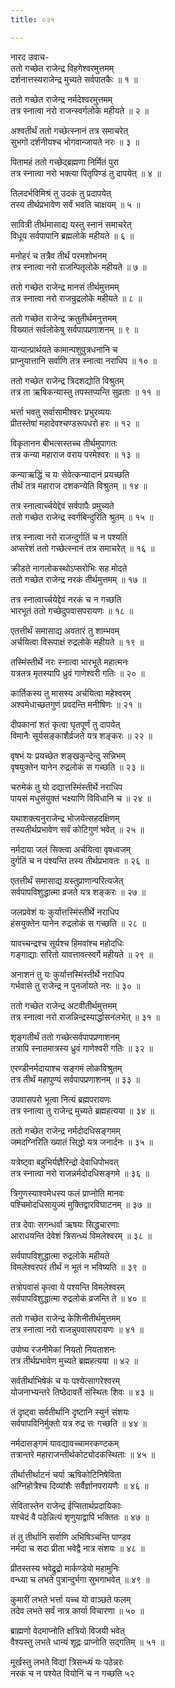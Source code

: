 ```yaml
---
title: ०२१

---
```

नारद उवाच-  
ततो गच्छेत राजेन्द्र विहगेश्वरमुत्तमम्  
दर्शनात्तस्यराजेन्द्र मुच्यते सर्वपातकैः ॥ १ ॥


ततो गच्छेत राजेन्द्र नर्मदेश्वरमुत्तमम्  
तत्र स्नात्वा नरो राजन्स्वर्गलोके महीयते ॥ २ ॥


अश्वतीर्थं ततो गच्छेत्स्नानं तत्र समाचरेत्  
सुभगो दर्शनीयश्च भोगवान्जायते नरः ॥ ३ ॥


पितामहं ततो गच्छेद्ब्रह्मणा निर्मितं पुरा  
तत्र स्नात्वा नरो भक्त्या पितृपिण्डं तु दापयेत् ॥ ४ ॥


तिलदर्भविमिश्रं तु उदकं तु प्रदापयेत्  
तस्य तीर्थप्रभावेण सर्वं भवति चाक्षयम् ॥ ५ ॥


सावित्री तीर्थमासाद्य यस्तु स्नानं समाचरेत्  
विधूय सर्वपापानि ब्रह्मलोके महीयते ॥ ६ ॥


मनोहरं च तत्रैव तीर्थं परमशोभनम्  
तत्र स्नात्वा नरो राजन्पितृलोके महीयते ॥ ७ ॥


ततो गच्छेत राजेन्द्र मानसं तीर्थमुत्तमम्  
तत्र स्नात्वा नरो राजन्रुद्रलोके महीयते ॥ ८ ॥


ततो गच्छेत राजेन्द्र क्रतुतीर्थमनुत्तमम्  
विख्यातं सर्वलोकेषु सर्वपापप्रणाशनम् ॥ ९ ॥


यान्यान्प्रार्थयते कामान्पशुपुत्रधनानि च  
प्राप्नुयात्तानि सर्वाणि तत्र स्नात्वा नराधिप ॥ १० ॥


ततो गच्छेत राजेन्द्र त्रिदशद्योति विश्रुतम्  
तत्र ता ऋषिकन्यास्तु तपस्तप्यन्ति सुव्रताः ॥ ११ ॥


भर्त्ता भवतु सर्वासामीश्वरः प्रभुरव्ययः  
प्रीतस्तेषां महादेवश्चण्डरूपधरो हरः ॥ १२ ॥


विकृतानन बीभत्सस्तच्च तीर्थमुपागतः  
तत्र कन्या महाराज वराय परमेश्वरः ॥ १३ ॥


कन्याऋद्धिं च यः सेवेत्कन्यादानं प्रयच्छति  
तीर्थं तत्र महाराज दशकन्येति विश्रुतम् ॥ १४ ॥


तत्र स्नात्वार्च्चयेद्देवं सर्वपापैः प्रमुच्यते  
ततो गच्छेत राजेन्द्र स्वर्गबिन्दुरिति श्रुतम् ॥ १५ ॥


तत्र स्नात्वा नरो राजन्दुर्गतिं च न पश्यति  
अप्सरेशं ततो गच्छेत्स्नानं तत्र समाचरेत् ॥ १६ ॥


क्रीडते नागलोकस्थोऽप्सरोभिः सह मोदते  
ततो गच्छेत राजेन्द्र नरकं तीर्थमुत्तमम् ॥ १७ ॥


तत्र स्नात्वार्च्चयेद्देवं नरकं च न गच्छति  
भारभूतं ततो गच्छेदुपवासपरायणः ॥ १८ ॥


एतत्तीर्थं समासाद्य अवतारं तु शाम्भवम्  
अर्चयित्वा विरूपाक्षं रुद्रलोके महीयते ॥ १९ ॥


तस्मिंस्तीर्थे नरः स्नात्वा भारभूते महात्मनः  
यत्रतत्र मृतस्यापि ध्रुवं गाणेश्वरी गतिः ॥ २० ॥


कार्तिकस्य तु मासस्य अर्चयित्वा महेश्वरम्  
अश्वमेधाच्छतगुणं प्रवदन्ति मनीषिणः ॥ २१ ॥


दीपकानां शतं कृत्वा घृतपूर्णं तु दापयेत्  
विमानैः सूर्यसङ्काशैर्व्रजते यत्र शङ्करः ॥ २२ ॥


वृषभं यः प्रयच्छेत शङ्खकुन्देन्दु सन्निभम्  
वृषयुक्तेन यानेन रुद्रलोकं स गच्छति ॥ २३ ॥


चरुमेकं तु यो दद्यात्तस्मिंस्तीर्थे नराधिप  
पायसं मधुसंयुक्तं भक्ष्याणि विविधानि च ॥ २४ ॥


यथाशक्त्यनुराजेन्द्र भोजयेत्सहदक्षिणम्  
तस्यतीर्थप्रभावेण सर्वं कोटिगुणं भवेत् ॥ २५ ॥


नर्मदाया जलं सिक्त्वा अर्चयित्वा वृषध्वजम्  
दुर्गतिं च न पंश्यन्ति तस्य तीर्थप्रभावतः ॥ २६ ॥


एतत्तीर्थं समासाद्य यस्तुप्राणान्परित्यजेत्  
सर्वपापविशुद्धात्मा व्रजते यत्र शङ्करः ॥ २७ ॥


जलप्रवेशं यः कुर्यात्तस्मिंस्तीर्थे नराधिप  
हंसयुक्तेन यानेन रुद्रलोकं स गच्छति ॥ २८ ॥


यावच्चन्द्रश्च सूर्यश्च हिमवांश्च महोदधिः  
गङ्गाद्याः सरितो यावत्तावत्स्वर्गे महीयते ॥ २९ ॥


अनाशनं तु यः कुर्यात्तस्मिंस्तीर्थे नराधिप  
गर्भवासे तु राजेन्द्र न पुनर्जायते नरः ॥ ३० ॥


ततो गच्छेत राजेन्द्र अटवीतीर्थमुत्तमम्  
तत्र स्नात्वा नरो राजन्निन्द्रस्यार्द्धासनंलभेत् ॥ ३१ ॥


शृङ्गतीर्थं ततो गच्छेत्सर्वपापप्रणाशनम्  
तत्रापि स्नातमात्रस्य ध्रुवं गाणेश्वरी गतिः ॥ ३२ ॥


एरण्डीनर्मदायाश्च सङ्गमं लोकविश्रुतम्  
तत्र तीर्थं महापुण्यं सर्वपापप्रणाशनम् ॥ ३३ ॥


उपवासपरो भूत्वा नित्यं ब्रह्मपरायणः  
तत्र स्नात्वा तु राजेन्द्र मुच्यते ब्रह्महत्यया ॥ ३४ ॥


ततो गच्छेत राजेन्द्र नर्मदोदधिसङ्गमम्  
जमदग्निरिति ख्यातं सिद्धो यत्र जनार्दनः ॥ ३५ ॥


यत्रेष्ट्वा बहुभिर्यज्ञैरिन्द्रो देवाधिपोभवत्  
तत्र स्नात्वा नरो राजन्नर्मदोदधिसङ्गमे ॥ ३६ ॥


त्रिगुणस्याश्वमेधस्य फलं प्राप्नोति मानवः  
पश्चिमोदधिसायुज्यं मुक्तिद्वारविघाटनम् ॥ ३७ ॥


तत्र देवाः सगन्धर्वा ऋषयः सिद्धचारणाः  
आराधयन्ति देवेशं त्रिसन्ध्यं विमलेश्वरम् ॥ ३८ ॥


सर्वपापविशुद्धात्मा रुद्रलोके महीयते  
विमलेश्वरपरं तीर्थं न भूतं न भविष्यति ॥ ३९ ॥


तत्रोपवासं कृत्वा ये पश्यन्ति विमलेश्वरम्  
सर्वपापविशुद्धात्मा रुद्रलोकं व्रजन्ति ते ॥ ४० ॥


ततो गच्छेत राजेन्द्र केशिनीतीर्थमुत्तमम्  
तत्र स्नात्वा नरो राजन्नुपवासपरायणः ॥ ४१ ॥


उपोष्य रजनीमेकां नियतो नियताशनः  
तत्र तीर्थप्रभावेण मुच्यते ब्रह्महत्यया ॥ ४२ ॥


सर्वतीर्थाभिषेकं च यः पश्येत्सागरेश्वरम्  
योजनाभ्यन्तरे तिष्ठेदावर्ते संस्थितः शिवः ॥ ४३ ॥


तं दृष्ट्वा सर्वतीर्थानि दृष्टानि स्युर्न संशयः  
सर्वपापविनिर्मुक्तो यत्र रुद्र सः गच्छति ॥ ४४ ॥


नर्मदासङ्गमं यावद्यावच्चामरकण्टकम्  
तत्रान्तरे महाराजन्तीर्थकोट्योदकस्थिताः ॥ ४५ ॥


तीर्थात्तीर्थाटनं चर्या ऋषिकोटिनिषेविता  
अग्निहोत्रैश्च दिव्यांशैः सर्वैर्ज्ञानपरायणैः ॥ ४६ ॥


सेवितास्तेन राजेन्द्र ईप्सितार्थप्रदायिकाः  
यश्चेदं वै पठेन्नित्यं शृणुयाद्वापि भक्तितः ॥ ४७ ॥


तं तु तीर्थानि सर्वाणि अभिषिञ्चन्ति पाण्डव  
नर्मदा च सदा प्रीता भवेद्वै नात्र संशयः ॥ ४८ ॥


प्रीतस्तस्य भवेद्रुद्रो मार्कण्डेयो महामुनिः  
वन्ध्या च लभते पुत्रान्दुर्भगा सुभगाभवेत् ॥ ४९ ॥


कुमारीं लभते भर्त्ता यच्च यो वाञ्छते फलम्  
तदेव लभते सर्वं नात्र कार्या विचारणा ॥ ५० ॥


ब्राह्मणो वेदमाप्नोति क्षत्रियो विजयी भवेत्  
वैश्यस्तु लभते धान्यं शूद्रः प्राप्नोति सद्गतिम् ॥ ५१ ॥


मूर्खस्तु लभते विद्यां त्रिसन्ध्यं यः पठेन्नरः  
नरकं च न पश्येत वियोनिं च न गच्छति ५२